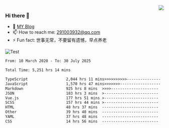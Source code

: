 <img align='right' src='https://github-readme-stats.vercel.app/api?username=niaogege&show_icons=true&theme=radical'/>

### Hi there 👋

- 🌱 [MY Blog](https://bythewayer.com/)
- 📫 How to reach me: 291003932@qq.com
- ⚡ Fun fact:  世事无常，不要留有遗憾，早点养老

![Test](https://github-readme-stats.vercel.app/api/top-langs/?username=niaogege&layout=compact)

<!--START_SECTION:waka-->

```txt
From: 10 March 2020 - To: 30 July 2025

Total Time: 5,251 hrs 14 mins

TypeScript                 2,044 hrs 11 mins>>>>>>>>>>---------------   38.93 %
JavaScript                 1,570 hrs 47 mins>>>>>>>------------------   29.91 %
Markdown                   925 hrs 8 mins  >>>>---------------------   17.62 %
JSON                       183 hrs 3 mins  >------------------------   03.49 %
Vue.js                     177 hrs 51 mins >------------------------   03.39 %
SCSS                       157 hrs 44 mins >------------------------   03.00 %
HTML                       48 hrs 37 mins  -------------------------   00.93 %
Other                      39 hrs 40 mins  -------------------------   00.76 %
YAML                       37 hrs 48 mins  -------------------------   00.72 %
CSS                        14 hrs 56 mins  -------------------------   00.28 %
```

<!--END_SECTION:waka-->
